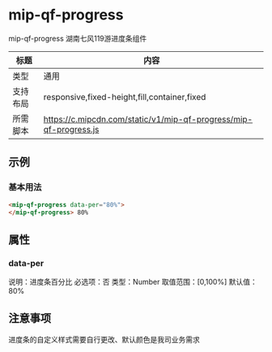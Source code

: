 # mip-qf-progress

mip-qf-progress 湖南七风119游进度条组件

标题|内容
----|----
类型|通用
支持布局|responsive,fixed-height,fill,container,fixed
所需脚本|https://c.mipcdn.com/static/v1/mip-qf-progress/mip-qf-progress.js

## 示例

### 基本用法
```html
<mip-qf-progress data-per="80%">
</mip-qf-progress> 80%
```

## 属性

### data-per

说明：进度条百分比
必选项：否
类型：Number
取值范围：[0,100%]
默认值：80%

## 注意事项

进度条的自定义样式需要自行更改、默认颜色是我司业务需求

